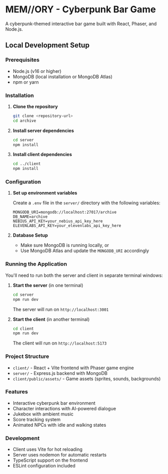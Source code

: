 # MEM//ORY - Cyberpunk Bar Game

A cyberpunk-themed interactive bar game built with React, Phaser, and Node.js.

## Local Development Setup

### Prerequisites

- Node.js (v16 or higher)
- MongoDB (local installation or MongoDB Atlas)
- npm or yarn

### Installation

1. **Clone the repository**
   ```bash
   git clone <repository-url>
   cd archive
   ```

2. **Install server dependencies**
   ```bash
   cd server
   npm install
   ```

3. **Install client dependencies**
   ```bash
   cd ../client
   npm install
   ```

### Configuration

1. **Set up environment variables**
   
   Create a `.env` file in the `server/` directory with the following variables:
   ```
   MONGODB_URI=mongodb://localhost:27017/archive
   DB_NAME=archive
   NEBIUS_API_KEY=your_nebius_api_key_here
   ELEVENLABS_API_KEY=your_elevenlabs_api_key_here
   ```

2. **Database Setup**
   - Make sure MongoDB is running locally, or
   - Use MongoDB Atlas and update the `MONGODB_URI` accordingly

### Running the Application

You'll need to run both the server and client in separate terminal windows:

1. **Start the server** (in one terminal)
   ```bash
   cd server
   npm run dev
   ```
   The server will run on `http://localhost:3001`

2. **Start the client** (in another terminal)
   ```bash
   cd client
   npm run dev
   ```
   The client will run on `http://localhost:5173`

### Project Structure

- `client/` - React + Vite frontend with Phaser game engine
- `server/` - Express.js backend with MongoDB
- `client/public/assets/` - Game assets (sprites, sounds, backgrounds)

### Features

- Interactive cyberpunk bar environment
- Character interactions with AI-powered dialogue
- Jukebox with ambient music
- Score tracking system
- Animated NPCs with idle and walking states

### Development

- Client uses Vite for hot reloading
- Server uses nodemon for automatic restarts
- TypeScript support on the frontend
- ESLint configuration included
